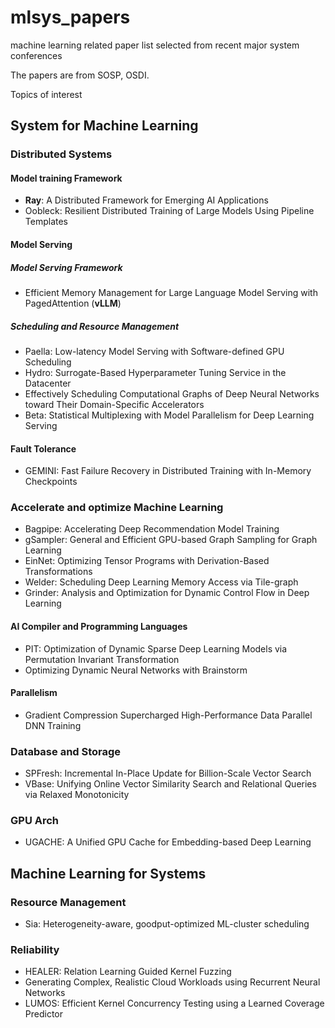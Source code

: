 # mlsys_papers

machine learning related paper list selected from recent major system conferences

The papers are from SOSP, OSDI.

Topics of interest

## System for Machine Learning

### Distributed Systems

#### Model training Framework

- **Ray**: A Distributed Framework for Emerging AI Applications
- Oobleck: Resilient Distributed Training of Large Models Using Pipeline Templates

#### Model Serving
##### Model Serving Framework

- Efficient Memory Management for Large Language Model Serving with PagedAttention (**vLLM**)

##### Scheduling and Resource Management
- Paella: Low-latency Model Serving with Software-defined GPU Scheduling
- Hydro: Surrogate-Based Hyperparameter Tuning Service in the Datacenter 
- Effectively Scheduling Computational Graphs of Deep Neural Networks toward Their Domain-Specific Accelerators
- Beta: Statistical Multiplexing with Model Parallelism for Deep Learning Serving
#### Fault Tolerance

- GEMINI: Fast Failure Recovery in Distributed Training with In-Memory Checkpoints

### Accelerate and optimize Machine Learning

- Bagpipe: Accelerating Deep Recommendation Model Training
- gSampler: General and Efficient GPU-based Graph Sampling for Graph Learning
- EinNet: Optimizing Tensor Programs with Derivation-Based Transformations
- Welder: Scheduling Deep Learning Memory Access via Tile-graph
- Grinder: Analysis and Optimization for Dynamic Control Flow in Deep Learning

#### AI Compiler and Programming Languages
- PIT: Optimization of Dynamic Sparse Deep Learning Models via Permutation Invariant Transformation
- Optimizing Dynamic Neural Networks with Brainstorm

#### Parallelism

- Gradient Compression Supercharged High-Performance Data Parallel DNN Training

### Database and Storage
- SPFresh: Incremental In-Place Update for Billion-Scale Vector Search
- VBase: Unifying Online Vector Similarity Search and Relational Queries via Relaxed Monotonicity

### GPU Arch

- UGACHE: A Unified GPU Cache for Embedding-based Deep Learning

## Machine Learning for Systems

### Resource Management

- Sia: Heterogeneity-aware, goodput-optimized ML-cluster scheduling

### Reliability

- HEALER: Relation Learning Guided Kernel Fuzzing
- Generating Complex, Realistic Cloud Workloads using Recurrent Neural Networks
- LUMOS: Efficient Kernel Concurrency Testing using a Learned Coverage Predictor
